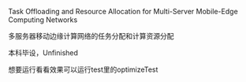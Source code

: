 Task Offloading and Resource Allocation for Multi-Server Mobile-Edge Computing Networks

多服务器移动边缘计算网络的任务分配和计算资源分配

本科毕设，Unfinished

想要运行看看效果可以运行test里的optimizeTest
